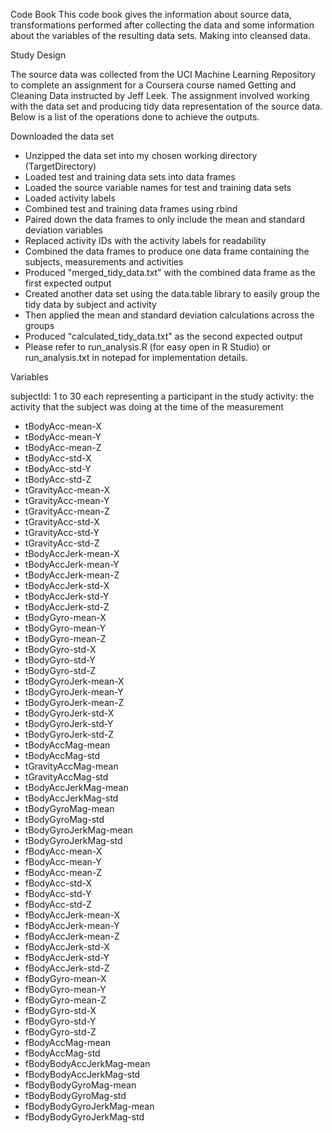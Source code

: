 Code Book
This code book gives the information about source data, transformations performed after collecting the data and 
some information about the variables of the resulting data sets. Making into cleansed data.

Study Design

The source data was collected from the UCI Machine Learning Repository to complete an assignment for
a Coursera course named Getting and Cleaning Data instructed by Jeff Leek. 
The assignment involved working with the data set and producing tidy data representation of the source data.
Below is a list of the operations done to achieve the outputs.


Downloaded the data set
* Unzipped the data set into my chosen working directory (TargetDirectory)
* Loaded test and training data sets into data frames
* Loaded the source variable names for test and training data sets
* Loaded activity labels
* Combined test and training data frames using rbind
* Paired down the data frames to only include the mean and standard deviation variables
* Replaced activity IDs with the activity labels for readability
* Combined the data frames to produce one data frame containing the subjects, measurements and activities
* Produced "merged_tidy_data.txt" with the combined data frame as the first expected output
* Created another data set using the data.table library to easily group the tidy data by subject and activity
* Then applied the mean and standard deviation calculations across the groups
* Produced "calculated_tidy_data.txt" as the second expected output
* Please refer to run_analysis.R (for easy open in R Studio) or run_analysis.txt in notepad for implementation details.

Variables

subjectId: 1 to 30 each representing a participant in the study
activity: the activity that the subject was doing at the time of the measurement
* tBodyAcc-mean-X
* tBodyAcc-mean-Y
* tBodyAcc-mean-Z
* tBodyAcc-std-X
* tBodyAcc-std-Y
* tBodyAcc-std-Z
* tGravityAcc-mean-X
* tGravityAcc-mean-Y
* tGravityAcc-mean-Z
* tGravityAcc-std-X
* tGravityAcc-std-Y
* tGravityAcc-std-Z
* tBodyAccJerk-mean-X
* tBodyAccJerk-mean-Y
* tBodyAccJerk-mean-Z
* tBodyAccJerk-std-X
* tBodyAccJerk-std-Y
* tBodyAccJerk-std-Z
* tBodyGyro-mean-X
* tBodyGyro-mean-Y
* tBodyGyro-mean-Z
* tBodyGyro-std-X
* tBodyGyro-std-Y
* tBodyGyro-std-Z
* tBodyGyroJerk-mean-X
* tBodyGyroJerk-mean-Y
* tBodyGyroJerk-mean-Z
* tBodyGyroJerk-std-X
* tBodyGyroJerk-std-Y
* tBodyGyroJerk-std-Z
* tBodyAccMag-mean
* tBodyAccMag-std
* tGravityAccMag-mean
* tGravityAccMag-std
* tBodyAccJerkMag-mean
* tBodyAccJerkMag-std
* tBodyGyroMag-mean
* tBodyGyroMag-std
* tBodyGyroJerkMag-mean
* tBodyGyroJerkMag-std
* fBodyAcc-mean-X
* fBodyAcc-mean-Y
* fBodyAcc-mean-Z
* fBodyAcc-std-X
* fBodyAcc-std-Y
* fBodyAcc-std-Z
* fBodyAccJerk-mean-X
* fBodyAccJerk-mean-Y
* fBodyAccJerk-mean-Z
* fBodyAccJerk-std-X
* fBodyAccJerk-std-Y
* fBodyAccJerk-std-Z
* fBodyGyro-mean-X
* fBodyGyro-mean-Y
* fBodyGyro-mean-Z
* fBodyGyro-std-X
* fBodyGyro-std-Y
* fBodyGyro-std-Z
* fBodyAccMag-mean
* fBodyAccMag-std
* fBodyBodyAccJerkMag-mean
* fBodyBodyAccJerkMag-std
* fBodyBodyGyroMag-mean
* fBodyBodyGyroMag-std
* fBodyBodyGyroJerkMag-mean
* fBodyBodyGyroJerkMag-std
